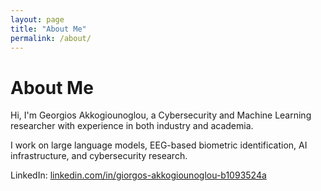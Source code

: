 ```yaml
---
layout: page
title: "About Me"
permalink: /about/
---
```


# About Me

Hi, I'm Georgios Akkogiounoglou, a Cybersecurity and Machine Learning researcher with experience in both industry and academia.  

I work on large language models, EEG-based biometric identification, AI infrastructure, and cybersecurity research.  

LinkedIn: [linkedin.com/in/giorgos-akkogiounoglou-b1093524a](https://www.linkedin.com/in/giorgos-akkogiounoglou-b1093524a)
